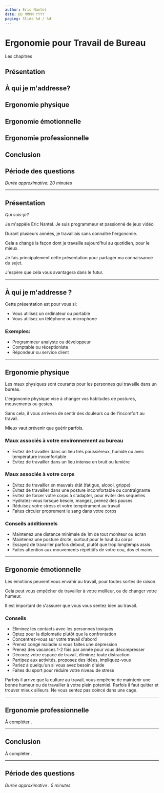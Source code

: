 ```yaml
---
author: Eric Nantel
date: DD MMMM YYYY
paging: Slide %d / %d
---
```


# Ergonomie pour Travail de Bureau

Les chapitres
## Présentation
## À qui je m'addresse?
## Ergonomie physique
## Ergonomie émotionnelle
## Ergonomie professionnelle
## Conclusion
## Période des questions

_Durée approximative: 20 minutes_

---

## Présentation
_Qui suis-je?_

Je m'appèle Eric Nantel.
Je suis programmeur et passionné de jeux vidéo.

Durant plusieurs années, je travaillais sans connaître l'ergonomie.

Cela a changé la façon dont je travaille aujourd'hui au quotidien, pour le mieux.

Je fais principalement cette présentation pour partager ma connaissance du sujet.

J'espère que cela vous avantagera dans le futur.

---

## À qui je m'addresse ?

Cette présentation est pour vous si:
* Vous utilisez un ordinateur ou portable
* Vous utilisez un téléphone ou microphone

### Exemples:
* Programmeur analyste ou développeur
* Comptable ou réceptioniste
* Répondeur ou service client

---

## Ergonomie physique

Les maux physiques sont courants pour les personnes qui travaille dans un bureau.

L'ergonomie physique vise à changer vos habitudes de postures, mouvements ou gestes.

Sans cela, il vous arrivera de sentir des douleurs ou de l'incomfort au travail.

Mieux vaut prévenir que guérir parfois.

### Maux associés à votre environnement au bureau
* Évitez de travailler dans un lieu très poussièreux, humide ou avec température incomfortable
* Évitez de travailler dans un lieu intense en bruit ou lumière

### Maux associés à votre corps
* Évitez de travailler en mauvais étât (fatigue, alcool, grippe)
* Évitez de travailler dans une posture incomfortable ou contraîgnante
* Évitez de forcer votre corps à s'adapter, pour éviter des sequelles
* Hydratez-vous lorsque besoin, mangez, prenez des pauses
* Réduisez votre stress et votre tempérament au travail
* Faites circuler proprement le sang dans votre corps

### Conseils additionnels
* Maintenez une distance minimale de 1m de tout moniteur ou écran
* Maintenez une posture droite, surtout pour le haut du corps
* Essayez de travailler parfois debout, plutôt que trop longtemps assis
* Faites attention aux mouvements répétitifs de votre cou, dos et mains

---

## Ergonomie émotionnelle

Les émotions peuvent vous envahir au travail, pour toutes sortes de raison.

Cela peut vous empêcher de travailler à votre meilleur, ou de changer votre humeur.

Il est important de s'assurer que vous vous sentez bien au travail.

### Conseils
* Éliminez les contacts avec les personnes toxiques
* Optez pour la diplomatie plutôt que la confrontation
* Concentrez-vous sur votre travail d'abord
* Prenez congé maladie si vous faites une dépression
* Prenez des vacances 1-2 fois par année pour vous décompresser
* Décorez votre espace de travail, éliminez toute distraction
* Partipez aux activités, proposez des idées, impliquez-vous
* Parlez à quelqu'un si vous avez besoin d'aide
* Faites du sport pour réduire votre niveau de stress

Parfois il arrive que la culture au travail, vous empêche de maintenir une bonne humeur ou de travailler à votre plein potentiel. Parfois il faut quitter et trouver mieux ailleurs. Ne vous sentez pas coincé dans une cage.

---

## Ergonomie professionnelle
À compléter..

---

## Conclusion
À compléter..

---

## Période des questions
_Durée approximative : 5 minutes_

